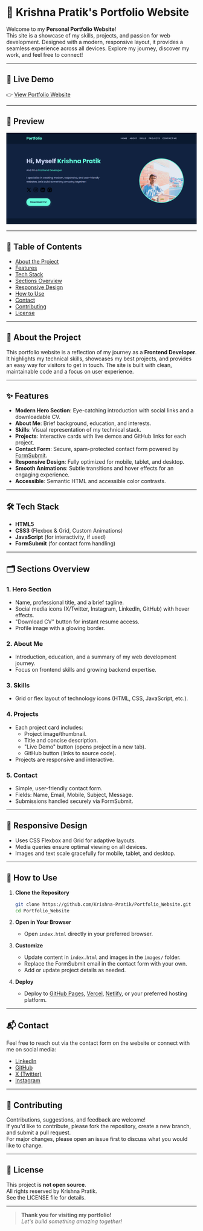 # 🚀 Krishna Pratik's Portfolio Website

Welcome to my **Personal Portfolio Website**!  
This site is a showcase of my skills, projects, and passion for web development. Designed with a modern, responsive layout, it provides a seamless experience across all devices. Explore my journey, discover my work, and feel free to connect!

---

## 🌟 Live Demo

👉 [View Portfolio Website](https://krishna-pratik.github.io/Krishna-Pratik-Portfolio/)  

---

## 📸 Preview

![Portfolio Preview](images/Portfolio-Preview.png)  

---

## 📝 Table of Contents

- [About the Project](#about-the-project)
- [Features](#features)
- [Tech Stack](#tech-stack)
- [Sections Overview](#sections-overview)
- [Responsive Design](#responsive-design)
- [How to Use](#how-to-use)
- [Contact](#contact)
- [Contributing](#contributing)
- [License](#license)

---

## 📖 About the Project

This portfolio website is a reflection of my journey as a **Frontend Developer**. It highlights my technical skills, showcases my best projects, and provides an easy way for visitors to get in touch. The site is built with clean, maintainable code and a focus on user experience.

---

## ✨ Features

- **Modern Hero Section**: Eye-catching introduction with social links and a downloadable CV.
- **About Me**: Brief background, education, and interests.
- **Skills**: Visual representation of my technical stack.
- **Projects**: Interactive cards with live demos and GitHub links for each project.
- **Contact Form**: Secure, spam-protected contact form powered by [FormSubmit](https://formsubmit.co/).
- **Responsive Design**: Fully optimized for mobile, tablet, and desktop.
- **Smooth Animations**: Subtle transitions and hover effects for an engaging experience.
- **Accessible**: Semantic HTML and accessible color contrasts.

---

## 🛠️ Tech Stack

- **HTML5**
- **CSS3** (Flexbox & Grid, Custom Animations)
- **JavaScript** (for interactivity, if used)
- **FormSubmit** (for contact form handling)

---

## 🗂️ Sections Overview

### 1. Hero Section
- Name, professional title, and a brief tagline.
- Social media icons (X/Twitter, Instagram, LinkedIn, GitHub) with hover effects.
- "Download CV" button for instant resume access.
- Profile image with a glowing border.

### 2. About Me
- Introduction, education, and a summary of my web development journey.
- Focus on frontend skills and growing backend expertise.

### 3. Skills
- Grid or flex layout of technology icons (HTML, CSS, JavaScript, etc.).

### 4. Projects
- Each project card includes:
  - Project image/thumbnail.
  - Title and concise description.
  - "Live Demo" button (opens project in a new tab).
  - GitHub button (links to source code).
- Projects are responsive and interactive.

### 5. Contact
- Simple, user-friendly contact form.
- Fields: Name, Email, Mobile, Subject, Message.
- Submissions handled securely via FormSubmit.

---

## 📱 Responsive Design

- Uses CSS Flexbox and Grid for adaptive layouts.
- Media queries ensure optimal viewing on all devices.
- Images and text scale gracefully for mobile, tablet, and desktop.

---

## 🚀 How to Use

1. **Clone the Repository**
   ```bash
   git clone https://github.com/Krishna-Pratik/Portfolio_Website.git
   cd Portfolio_Website
   ```

2. **Open in Your Browser**
   - Open `index.html` directly in your preferred browser.

3. **Customize**
   - Update content in `index.html` and images in the `images/` folder.
   - Replace the FormSubmit email in the contact form with your own.
   - Add or update project details as needed.

4. **Deploy**
   - Deploy to [GitHub Pages](https://pages.github.com/), [Vercel](https://vercel.com/), [Netlify](https://www.netlify.com/), or your preferred hosting platform.

---

## 📬 Contact

Feel free to reach out via the contact form on the website or connect with me on social media:

- [LinkedIn](https://www.linkedin.com/in/krishna-pratik/)
- [GitHub](https://github.com/Krishna-Pratik)
- [X (Twitter)](https://x.com/KrishnaPratik26)
- [Instagram](https://www.instagram.com/krishnapratik26/?hl=en)

---

## 🤝 Contributing

Contributions, suggestions, and feedback are welcome!  
If you'd like to contribute, please fork the repository, create a new branch, and submit a pull request.  
For major changes, please open an issue first to discuss what you would like to change.

---

## 📄 License

This project is **not open source**.  
All rights reserved by Krishna Pratik.  
See the LICENSE file for details.

---

> **Thank you for visiting my portfolio!**  
> *Let's build something amazing together!*

